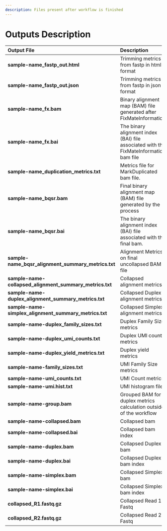 ```yaml
---
description: Files present after workflow is finished
---
```


# Outputs Description

| Output File | Description |
| :--- | :--- |
| **sample-name\_fastp\_out.html** | Trimming metrics from fastp in html format |
| **sample-name\_fastp\_out.json** | Trimming metrics from fastp in json format |
| **sample-name\_fx.bam** | Binary alignment map \(BAM\) file generated after FixMateInformation |
| **sample-name\_fx.bai** | The binary alignment index \(BAI\) file associated with the FixMateInformation bam file |
| **sample-name\_duplication\_metrics.txt** | Metrics file for MarkDuplicated bam file. |
| **sample-name\_bqsr.bam** | Final binary alignment map \(BAM\) file generated by the process |
| **sample-name\_bqsr.bai** | The binary alignment index \(BAI\) file associated with the final bam. |
| **sample-name\_bqsr\_alignment\_summary\_metrics.txt** | Alignment Metrics on final uncollapsed BAM file |
| **sample-name-collapsed\_alignment\_summary\_metrics.txt** | Collapsed alignment metrics |
| **sample-name-duplex\_alignment\_summary\_metrics.txt** | Collapsed Duplex alignment metrics |
| **sample-name-simplex\_alignment\_summary\_metrics.txt** | Collapsed Simplex alignment metrics |
| **sample-name-duplex\_family\_sizes.txt** | Duplex Family Size metrics |
| **sample-name-duplex\_umi\_counts.txt** | Duplex UMI count metrics |
| **sample-name-duplex\_yield\_metrics.txt** | Duplex yield metrics |
| **sample-name-family\_sizes.txt** | UMI Family Size metrics |
| **sample-name-umi\_counts.txt** | UMI Count metrics |
| **sample-name-umi.hist.txt** | UMI histogram file |
| **sample-name-group.bam** | Grouped BAM for duplex metrics calculation outside of the workflow |
| **sample-name-collapsed.bam** | Collapsed bam |
| **sample-name-collapsed.bai** | Collapsed bam index |
| **sample-name-duplex.bam** | Collapsed Duplex bam |
| **sample-name-duplex.bai** | Collapsed Duplex bam index |
| **sample-name-simplex.bam** | Collapsed Simplex bam |
| **sample-name-simplex.bai** | Collapsed Simplex bam index |
| **collapsed\_R1.fastq.gz** | Collapsed Read 1 Fastq |
| **collapsed\_R2.fastq.gz** | Collapsed Read 2 Fastq |

